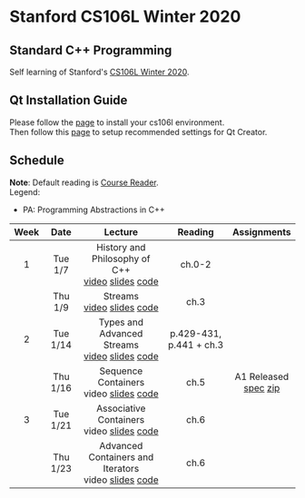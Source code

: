 # Stanford CS106L Winter 2020
## Standard C++ Programming

Self learning of Stanford's [CS106L Winter 2020][win20].


## Qt Installation Guide

Please follow the [page][qt-guide] to install your cs106l environment.   
Then follow this [page](https://web.stanford.edu/dept/cs_edu/resources/qt/recommended-settings) to 
setup recommended settings for Qt Creator.


## Schedule

**Note**: Default reading is [Course Reader][cr].   
Legend:      
* PA: Programming Abstractions in C++    

| Week | Date | Lecture | Reading | Assignments |
| :--: | :--: | :-----: | :-----: | :---------: |
| 1 | Tue 1/7  | History and Philosophy of C++<br>[video][v1] [slides][l1] [code][c1] | ch.0-2 |  |
|   | Thu 1/9  | Streams<br>[video][v2] [slides][l2] [code][c2] | ch.3   |  |
| 2 | Tue 1/14 | Types and Advanced Streams<br>[video][v3] [slides][l3] [code][c3] | p.429-431, p.441 + ch.3 |  |
|   | Thu 1/16 | Sequence Containers<br>video [slides][l4] [code][c4] | ch.5 | A1 Released<br>[spec][a1-spec] [zip][a1-zip] |
| 3 | Tue 1/21 | Associative Containers<br>video [slides][l5] [code][c5] | ch.6 |  |
|   | Thu 1/23 | Advanced Containers and Iterators<br>video [slides][l6] [code][c6] | ch.6 |  |


[win20]: https://web.stanford.edu/class/archive/cs/cs106l/cs106l.1204/
[qt-guide]: https://web.stanford.edu/dept/cs_edu/resources/qt/
[cr]: https://web.stanford.edu/class/archive/cs/cs106l/cs106l.1204/handouts/course_reader.pdf
[guide]: https://web.stanford.edu/class/archive/cs/cs106l/cs106l.1204/handouts/guide.pdf

[v1]: https://www.youtube.com/watch?v=kAnH9XLxNNo&list=PLCgD3ws8aVdqxRtKN_skFumh9fV83WEaA&index=2
[v2]: https://www.youtube.com/watch?v=Wq17QrQTAic&list=PLCgD3ws8aVdqxRtKN_skFumh9fV83WEaA&index=1
[v3]: https://www.youtube.com/watch?v=dtNabKy9hko&list=PLCgD3ws8aVdqxRtKN_skFumh9fV83WEaA&index=4

[l1]: https://web.stanford.edu/class/archive/cs/cs106l/cs106l.1204/lectures/intro/intro.pdf
[l2]: https://web.stanford.edu/class/archive/cs/cs106l/cs106l.1204/lectures/streams/streams.pdf
[l3]: https://web.stanford.edu/class/archive/cs/cs106l/cs106l.1204/lectures/types/types.pdf
[l4]: https://web.stanford.edu/class/archive/cs/cs106l/cs106l.1204/lectures/sequence_containers/3-Sequence%20Containers.pdf
[l5]: https://web.stanford.edu/class/archive/cs/cs106l/cs106l.1204/lectures/4_associative_containers/4_associative_containers.pdf
[l6]: https://web.stanford.edu/class/archive/cs/cs106l/cs106l.1204/lectures/5_advanced_containers_iterators/5_advanced_containers_iterators.pdf

[c1]: https://web.stanford.edu/class/archive/cs/cs106l/cs106l.1204/lectures/intro/intro-code.zip
[c2]: https://web.stanford.edu/class/archive/cs/cs106l/cs106l.1204/lectures/streams/streams-code.zip
[c3]: https://web.stanford.edu/class/archive/cs/cs106l/cs106l.1204/lectures/types/types-code.zip
[c4]: https://web.stanford.edu/class/archive/cs/cs106l/cs106l.1204/lectures/sequence_containers/lecture3-sequence.zip
[c5]: https://web.stanford.edu/class/archive/cs/cs106l/cs106l.1204/lectures/4_associative_containers/4_associative_containers.zip
[c6]: https://web.stanford.edu/class/archive/cs/cs106l/cs106l.1204/lectures/5_advanced_containers_iterators/5_advanced_containers_iterators.zip

[a1-spec]: https://docs.google.com/document/d/1B4NvKY11310qqVBX7mlrPR91j3uayKi1uSHls0aqrz8/edit    
[a1-zip]: https://web.stanford.edu/class/archive/cs/cs106l/cs106l.1204/assignments/A1.zip
